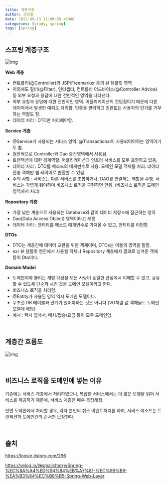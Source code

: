 ```yaml
---
title: 게층구조
author: 신성일
date: 2022-09-13 11:00:00 +0900
categories: [study, spring]
tags: [spring]
---
```


## **스프링 계층구조**

![img](https://blog.kakaocdn.net/dn/dpq2iO/btq7ZghQ1jy/u9eKw08SiLuJqrPv2xdGk1/img.png)

**Web 계층**

-  컨트롤러(@Controller)와 JSP/Freemarker 등의 뷰 템플릿 영역
-  이외에도 필터(@Filter), 인터셉터, 컨트롤러 어드바이스(@Controller Advice) 등 외부 요청과 응답에 대한 전반적인 영역을 나타낸다.
-  외부 요청과 응답에 대한 전반적인 영역. 어플리케이션의 진입점이기 때문에 다른 레이어에서 발생한 예외도 처리함. 인증을 관리하고 권한없는 사용자의 인가를 거부하는 역할도 함.
-  데이터 처리 : DTO만 처리해야함.

**Service 계층**

-  @Service가 사용되는 서비스 영역. @Transactional이 사용되어야하는 영역이기도 함.
-  일반적으로 Controller와 Dao 중간영역에서 사용됨.
-  트랜잭션에 대한 경계역할. 어플리케이션과 인프라 서비스를 모두 포함하고 있음.
-  데이터 처리 : DTO를 메소드의 매개변수로 사용. 도메인 모델 객체를 처리. 데이터 전송 객체만 웹 레이어로 반환할 수 있음.
-  주의 사항 : 서비스는 다른 서비스를 조합하거나, DAO를 연결하는 역할을 수행. 서비스는 가볍게 둬야하며 비즈니스 로직을 구현하면 안됨. (비즈니스 로직은 도메인 영역에서 처리)

**Repository 계층**

-  가장 낮은 계층으로 사용되는 Database와 같이 데이터 저장소에 접근하는 영역
-  Dao(Data Access Object) 영역이라고 부름
-  데이터 처리 : 엔티티를 메소드 매개변수로 가져올 수 있고, 엔티티를 리턴함

**DTOs**

-  DTO는 계층간에 데이터 교환을 위한 객체이며, DTOs는 이들의 영역을 말함.
-  ex) 뷰 템플릿 엔진에서 사용될 객체나 Repository 계층에서 결과로 넘겨준 객체 등이 Dto이다.

**Domain Model**

-  도메인이라 불리는 개발 대상을 모든 사람이 동일한 관점에서 이해할 수 있고, 공유할 수 있도록 단순화 시킨 것을 도메인 모델이라고 한다.
-  비즈니스 로직을 처리함.
-  @Entity가 사용된 영역 역시 도메인 모델이다.
-  무조건 DB 테이블과 관계가 있어야하는 것은 아니다.(VO처럼 값 객체들도 도메인 모델에 해당)
-  예시 : 택시 앱에서, 배차/탑승/요금 등이 모두 도메인임.

<br/>

## **계층간 흐름도**

![img](https://blog.kakaocdn.net/dn/zAgtk/btq7XrqVReU/eGnoHkvHsy65P1fwyIgk71/img.png)

<br/>

## **비즈니스 로직을 도메인에 넣는 이유**

기존에는 서비스 계층에서 처리하였으나, 복잡한 서비스에서는 더 많은 모델을 읽어 서비스를 제공하기 때문에, 서비스 계층은 매우 복잡해짐.

반면 도메인에서 처리할 경우, 각자 본인의 취소 이벤트처리를 하며, 서비스 메소드는 트랜잭션과 도메인간의 순서만 보장한다.

<br/>

## **출처**

https://loosie.tistory.com/296

https://velog.io/@smallcherry/Spring-%EC%8A%A4%ED%94%84%EB%A7%81-%EC%9B%B9-%EA%B3%84%EC%B8%B5-Spring-Web-Layer
